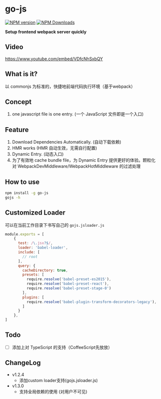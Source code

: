 # go-js
[![NPM version](https://img.shields.io/npm/v/go-js.svg?style=flat-square)](https://www.npmjs.com/package/go-js)
[![NPM Downloads](https://img.shields.io/npm/dm/go-js.svg?style=flat-square&maxAge=43200)](https://www.npmjs.com/package/go-js)

**Setup frontend webpack server quickly**

## Video
https://www.youtube.com/embed/VDfcNhSxbQY

## What is it?

以 commonjs 为标准的，快捷地前端代码执行环境（基于webpack）

## Concept

1. one javascript file is one entry. (一个 JavaScript 文件即是一个入口)


## Feature

1. Download Dependencies Automatically. (自动下载依赖)
2. HMR works (HMR 自动生效，无需自行配置)
3. Dynamic Entry. (动态入口)
4. 为了有效地 cache bundle file，为 Dynamic Entry 提供更好的体验。颗粒化对 WebpackDevMiddleware/WebpackHotMiddleware 的过滤处理


## How to use

```bash
npm install -g go-js
gojs -h
```

## Customized Loader

可以在当前工作目录下书写自己的 `gojs.jsloader.js`

```javascript
module.exports = [
    {
      test: /\.jsx?$/,
      loader: 'babel-loader',
      include: [
        // root
      ],
      query: {
        cacheDirectory: true,
        presets: [
          require.resolve('babel-preset-es2015'),
          require.resolve('babel-preset-react'),
          require.resolve('babel-preset-stage-0')
        ],
        plugins: [
          require.resolve('babel-plugin-transform-decorators-legacy'),
        ]
      }
    },
]
```
## Todo

- [ ] 添加上对 TypeScript 的支持（CoffeeScript先放放）

## ChangeLog

- v1.2.4
    - 添加custom loader支持(gojs.jsloader.js)
- v1.3.0
    - 支持全局依赖的使用 (对用户不可见)
